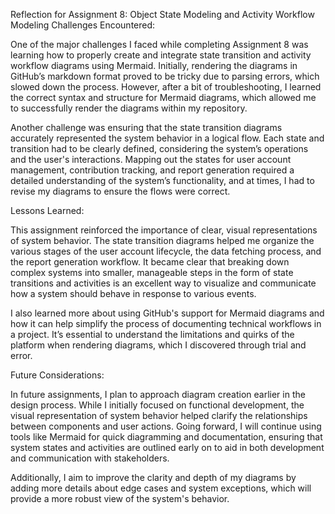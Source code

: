 Reflection for Assignment 8: Object State Modeling and Activity Workflow Modeling
Challenges Encountered:

One of the major challenges I faced while completing Assignment 8 was learning how to properly create and integrate state transition and activity workflow diagrams using Mermaid. Initially, rendering the diagrams in GitHub’s markdown format proved to be tricky due to parsing errors, which slowed down the process. However, after a bit of troubleshooting, I learned the correct syntax and structure for Mermaid diagrams, which allowed me to successfully render the diagrams within my repository.

Another challenge was ensuring that the state transition diagrams accurately represented the system behavior in a logical flow. Each state and transition had to be clearly defined, considering the system’s operations and the user's interactions. Mapping out the states for user account management, contribution tracking, and report generation required a detailed understanding of the system’s functionality, and at times, I had to revise my diagrams to ensure the flows were correct.

Lessons Learned:

This assignment reinforced the importance of clear, visual representations of system behavior. The state transition diagrams helped me organize the various stages of the user account lifecycle, the data fetching process, and the report generation workflow. It became clear that breaking down complex systems into smaller, manageable steps in the form of state transitions and activities is an excellent way to visualize and communicate how a system should behave in response to various events.

I also learned more about using GitHub's support for Mermaid diagrams and how it can help simplify the process of documenting technical workflows in a project. It’s essential to understand the limitations and quirks of the platform when rendering diagrams, which I discovered through trial and error.

Future Considerations:

In future assignments, I plan to approach diagram creation earlier in the design process. While I initially focused on functional development, the visual representation of system behavior helped clarify the relationships between components and user actions. Going forward, I will continue using tools like Mermaid for quick diagramming and documentation, ensuring that system states and activities are outlined early on to aid in both development and communication with stakeholders.

Additionally, I aim to improve the clarity and depth of my diagrams by adding more details about edge cases and system exceptions, which will provide a more robust view of the system's behavior.

